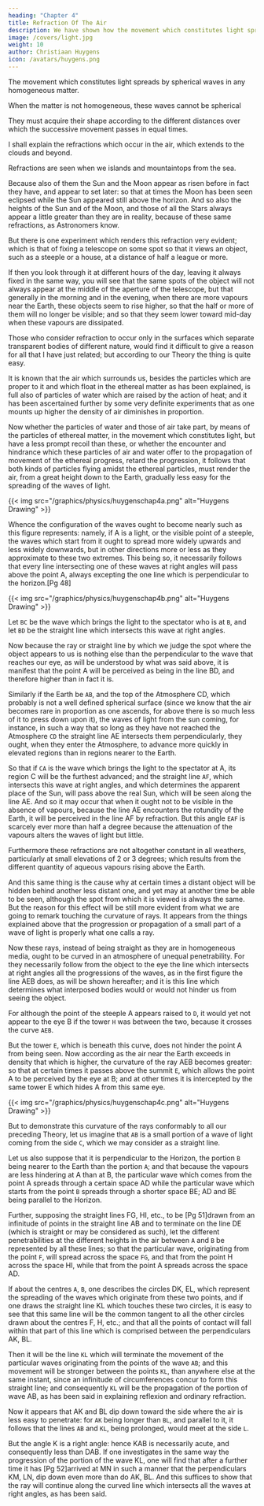 ```yaml
---
heading: "Chapter 4"
title: Refraction Of The Air
description: We have shown how the movement which constitutes light spreads by spherical waves in any homogeneous matter. And it is evident that when the matter is not homogeneous
image: /covers/light.jpg
weight: 10
author: Christiaan Huygens
icon: /avatars/huygens.png
---
```





The movement which constitutes light spreads by spherical waves in any homogeneous matter.

When the matter is not homogeneous, these waves cannot be spherical 

<!-- but of such a constitution that the movement is communicated in it more rapidly toward one side than toward another, : but that  -->

They must acquire their shape according to the different distances over which the successive movement passes in equal times.

I shall explain the refractions which occur in the air, which extends to the clouds and beyond. 

Refractions are seen when we islands and mountaintops from the sea. 

<!-- The effects of which refractions are very remarkable; for by them we often see objects which the rotundity of the Earth ought otherwise to hide; such as Islands, and the tops of mountains when one is at sea.  -->

Because also of them the Sun and the Moon appear as risen before in fact they have, and appear to set later: so that at times the Moon has been seen eclipsed while the Sun appeared still above the horizon. And so also the heights of the Sun and of the Moon, and those of all the Stars always appear a little greater than they are in reality, because of these same refractions, as Astronomers know. 

But there is one experiment which renders this refraction very evident; which is that of fixing a telescope on some spot so that it views an object, such as a steeple or a house, at a distance of half a league or more. 

If then you look through it at different hours of the day, leaving it always fixed in the same way, you will see that the same spots of the object will not always appear at the middle of the aperture of the telescope, but that generally in the morning and in the evening, when there are more vapours near the Earth, these objects seem to rise higher, so that the half or more of them will no longer be visible; and so that they seem lower toward mid-day when these vapours are dissipated.

Those who consider refraction to occur only in the surfaces which separate transparent bodies of different nature, would find it difficult to give a reason for all that I have just related; but according to our Theory the thing is quite easy. 

It is known that the air which surrounds us, besides the particles which are proper to it and which float in the ethereal matter as has been explained, is full also of particles of water which are raised by the action of heat; and it has been ascertained further by some very definite experiments that as one mounts up higher the density of air diminishes in proportion.

Now whether the particles of water and those of air take part, by means of the particles of ethereal matter, in the movement which constitutes light, but have a less prompt recoil than these, or whether the encounter and hindrance which these particles of air and water offer to the propagation of movement of the ethereal progress, retard the progression, it follows that both kinds of particles flying amidst the ethereal particles, must render the air, from a great height down to the Earth, gradually less easy for the spreading of the waves of light.


{{< img src="/graphics/physics/huygenschap4a.png" alt="Huygens Drawing" >}}


Whence the configuration of the waves ought to become nearly such as this figure represents: namely, if A is a light, or the visible point of a steeple, the waves which start from it ought to spread more widely upwards and less widely downwards, but in other directions more or less as they approximate to these two extremes. This being so, it necessarily follows that every line intersecting one of these waves at right angles will pass above the point A, always excepting the one line which is perpendicular to the horizon.[Pg 48]

{{< img src="/graphics/physics/huygenschap4b.png" alt="Huygens Drawing" >}}

Let `BC` be the wave which brings the light to the spectator who is at `B`, and let `BD` be the straight line which intersects this wave at right angles. 

Now because the ray or straight line by which we judge the spot where the object appears to us is nothing else than the perpendicular to the wave that reaches our eye, as will be understood by what was said above, it is manifest that the point A will be perceived as being in the line BD, and therefore higher than in fact it is.

Similarly if the Earth be `AB`, and the top of the Atmosphere CD, which probably is not a well defined spherical surface (since we know that the air becomes rare in proportion as one ascends, for above there is so much less of it to press down upon it), the waves of light from the sun coming, for instance, in such a way that so long as they have not reached the Atmosphere `CD` the straight line AE intersects them perpendicularly, they ought, when they enter the Atmosphere, to advance more quickly in elevated regions than in regions nearer to the Earth.

So that if `CA` is the wave which brings the light to the spectator at A, its region C will be the furthest advanced; and the straight line `AF`, which intersects this wave at right angles, and which determines the apparent place of the Sun, will pass above the real Sun, which will be seen along the line AE. And so it may occur that when it ought not to be visible in the absence of vapours, because the line AE encounters the rotundity of the Earth, it will be perceived in the line AF by refraction. But this angle `EAF` is scarcely ever more than half a degree because the attenuation of the vapours alters the waves of light but little. 

Furthermore these refractions are not altogether constant in all weathers, particularly at small elevations of 2 or 3 degrees; which results from the different quantity of aqueous vapours rising above the Earth.

And this same thing is the cause why at certain times a distant object will be hidden behind another less distant one, and yet may at another time be able to be seen, although the spot from which it is viewed is always the same. But the reason for this effect will be still more evident from what we are going to remark touching the curvature of rays. It appears from the things explained above that the progression or propagation of a small part of a wave of light is properly what one calls a ray.

Now these rays, instead of being straight as they are in homogeneous media, ought to be curved in an atmosphere of unequal penetrability. For they necessarily follow from the object to the eye the line which intersects at right angles all the progressions of the waves, as in the first figure the line AEB does, as will be shown hereafter; and it is this line which determines what interposed bodies would or would not hinder us from seeing the object. 

For although the point of the steeple A appears raised to `D`, it would yet not appear to the eye B if the tower `H` was between the two, because it crosses the curve `AEB`. 

But the tower `E`, which is beneath this curve, does not hinder the point A from being seen. Now according as the air near the Earth exceeds in density that which is higher, the curvature of the ray AEB becomes greater: so that at certain times it passes above the summit `E`, which allows the point A to be perceived by the eye at B; and at other times it is intercepted by the same tower E which hides A from this same eye.


{{< img src="/graphics/physics/huygenschap4c.png" alt="Huygens Drawing" >}}

But to demonstrate this curvature of the rays conformably to all our preceding Theory, let us imagine that `AB` is a small portion of a wave of light coming from the side `C`, which we may consider as a straight line. 

Let us also suppose that it is perpendicular to the Horizon, the portion `B` being nearer to the Earth than the portion `A`; and that because the vapours are less hindering at A than at B, the particular wave which comes from the point A spreads through a certain space AD while the particular wave which starts from the point `B` spreads through a shorter space BE; AD and BE being parallel to the Horizon. 

Further, supposing the straight lines FG, HI, etc., to be [Pg 51]drawn from an infinitude of points in the straight line AB and to terminate on the line DE (which is straight or may be considered as such), let the different penetrabilities at the different heights in the air between `A` and `B` be represented by all these lines; so that the particular wave, originating from the point `F`, will spread across the space `FG`, and that from the point H across the space HI, while that from the point A spreads across the space AD.


If about the centres `A`, `B`, one describes the circles DK, EL, which represent the spreading of the waves which originate from these two points, and if one draws the straight line KL which touches these two circles, it is easy to see that this same line will be the common tangent to all the other circles drawn about the centres F, H, etc.; and that all the points of contact will fall within that part of this line which is comprised between the perpendiculars AK, BL. 

Then it will be the line `KL` which will terminate the movement of the particular waves originating from the points of the wave `AB`; and this movement will be stronger between the points `KL`, than anywhere else at the same instant, since an infinitude of circumferences concur to form this straight line; and consequently `KL` will be the propagation of the portion of wave AB, as has been said in explaining reflexion and ordinary refraction. 

Now it appears that AK and BL dip down toward the side where the air is less easy to penetrate: for `AK` being longer than `BL`, and parallel to it, it follows that the lines `AB` and `KL`, being prolonged, would meet at the side `L`. 

But the angle K is a right angle: hence KAB is necessarily acute, and consequently less than DAB. If one investigates in the same way the progression of the portion of the wave KL, one will find that after a further time it has [Pg 52]arrived at MN in such a manner that the perpendiculars KM, LN, dip down even more than do AK, BL. And this suffices to show that the ray will continue along the curved line which intersects all the waves at right angles, as has been said.

